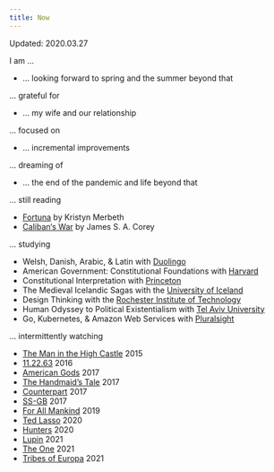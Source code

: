 ```yaml
---
title: Now
---
```


Updated: 2020.03.27

I am …

- … looking forward to spring and the summer beyond that

… grateful for

- … my wife and our relationship

… focused on

- … incremental improvements

… dreaming of

- … the end of the pandemic and life beyond that

… still reading

- [Fortuna][1] by Kristyn Merbeth
- [Caliban‘s War][2] by James S. A. Corey

… studying

- Welsh, Danish, Arabic, & Latin
  with [Duolingo][16]
- American Government: Constitutional Foundations
  with [Harvard][17]
- Constitutional Interpretation
  with [Princeton][17]
- The Medieval Icelandic Sagas
  with the [University of Iceland][17]
- Design Thinking
  with the [Rochester Institute of Technology][17]
- Human Odyssey to Political Existentialism
  with [Tel Aviv University][17]
- Go, Kubernetes, & Amazon Web Services
  with [Pluralsight][18]

… intermittently watching

- [The Man in the High Castle][3] 2015
- [11.22.63][11] 2016
- [American Gods][7] 2017
- [The Handmaid’s Tale][4] 2017
- [Counterpart][12] 2017
- [SS-GB][8] 2017
- [For All Mankind][10] 2019
- [Ted Lasso][5] 2020
- [Hunters][9] 2020
- [Lupin][13] 2021
- [The One][15] 2021
- [Tribes of Europa][14] 2021

[1]: https://www.hachettebookgroup.com/titles/kristyn-merbeth/fortuna/9780316453998/
[2]: https://en.wikipedia.org/wiki/Caliban%27s_War
[3]: https://en.wikipedia.org/wiki/The_Man_in_the_High_Castle_(TV_series)
[4]: https://en.wikipedia.org/wiki/The_Handmaid%27s_Tale_(TV_series)
[5]: https://en.wikipedia.org/wiki/Ted_Lasso
[7]: https://en.wikipedia.org/wiki/American_Gods_(TV_series)
[8]: https://en.wikipedia.org/wiki/SS-GB_(TV_series)
[9]: https://en.wikipedia.org/wiki/Hunters_(2020_TV_series)
[10]: https://en.wikipedia.org/wiki/For_All_Mankind_(TV_series)
[11]: https://en.wikipedia.org/wiki/11.22.63
[12]: https://en.wikipedia.org/wiki/Counterpart_(TV_series)
[13]: https://en.wikipedia.org/wiki/Lupin_(TV_series)
[14]: https://en.wikipedia.org/wiki/Tribes_of_Europa
[15]: https://en.wikipedia.org/wiki/The_One_(TV_series)
[16]: https://en.wikipedia.org/wiki/Duolingo
[17]: https://en.wikipedia.org/wiki/EdX
[18]: https://en.wikipedia.org/wiki/Pluralsight
